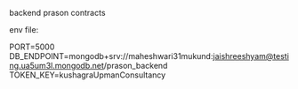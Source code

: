 backend prason contracts

env file:


PORT=5000
DB_ENDPOINT=mongodb+srv://maheshwari31mukund:jaishreeshyam@testing.ua5um3l.mongodb.net/prason_backend
TOKEN_KEY=kushagraUpmanConsultancy

